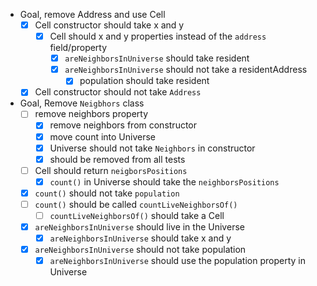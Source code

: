 - Goal, remove Address and use Cell
  - [X] Cell constructor should take x and y
    - [X] Cell should x and y properties instead of the `address` field/property
      - [X] `areNeighborsInUniverse` should take resident 
      - [X] `areNeighborsInUniverse` should not take a residentAddress
        - [X] population should take resident
  - [X] Cell constructor should not take `Address`

- Goal, Remove `Neigbhors` class
  - [ ] remove neighbors property
    - [X] remove neighbors from constructor
    - [X] move count into Universe
    - [X] Universe should not take `Neighbors` in constructor
    - [X] should be removed from all tests
  - [ ] Cell should return `neigborsPositions`
    - [X] `count()` in Universe should take the `neighborsPositions`
  - [X] `count()` should not take `population`
  - [ ] `count()` should be called `countLiveNeighborsOf()`
    - [ ] `countLiveNeighborsOf()` should take a Cell
  - [X] `areNeighborsInUniverse` should live in the Universe
    - [X] `areNeighborsInUniverse` should take x and y
  - [X] `areNeighborsInUniverse` should not take population
    - [X] `areNeighborsInUniverse` should use the population property in Universe
